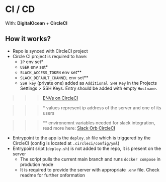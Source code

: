 # CI / CD

With: **DigitalOcean** + **CircleCI**

## How it works?

- Repo is synced with CircleCI project
- Circle CI project is required to have:
  - `IP` env set\*
  - `USER` env set\*
  - `SLACK_ACCESS_TOKEN` env set\*\*
  - `SLACK_DEFAULT_CHANNEL` env set\*\*
  - `SSH key` (private one) added as `Additional SHH Key` in the Projects Settings > SSH Keys. Entry should be added with empty `Hostname`.

> > > [ENVs on CircleCI](https://circleci.com/docs/2.0/env-vars/?utm_source=google&utm_medium=sem&utm_campaign=sem-google-dg--emea-en-dsa-maxConv-auth-brand&utm_term=g_-_c__dsa_&utm_content=&gclid=Cj0KCQiA8ICOBhDmARIsAEGI6o2bRiymnP820XKR2fkJFJK53LXMN7z2XsRhtbTAIBoMEKY6K5G4FwoaAnVOEALw_wcB#setting-an-environment-variable-in-a-project)

> > > \* values represent ip address of the server and one of its users

> > > \*\* environemnt variables needed for slack integration, read more here: [Slack Orb CircleCI](https://github.com/CircleCI-Public/slack-orb/wiki/Setup)

- Entrypoint to the app is the `deploy.sh` file which is triggered by the CircleCI (config is located at `.circleci/config/yml`)
- Entrypoint sript (`deploy.sh`) is not added to the repo, it is present on the server
  - The script pulls the current main branch and runs `docker compose` in prodution mode
  - It is required to provide the server with appropriate `.env` file. Check readme for further onformation
